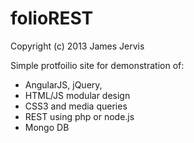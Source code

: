 folioREST
=========

Copyright (c) 2013 James Jervis

Simple protfoilio site for demonstration of:

- AngularJS, jQuery,  
- HTML/JS modular design
- CSS3 and media queries
- REST using php or node.js
- Mongo DB
